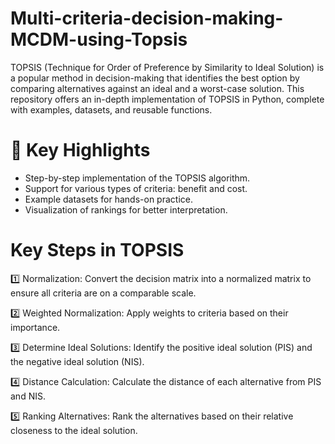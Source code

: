 # Multi-criteria-decision-making-MCDM-using-Topsis
TOPSIS (Technique for Order of Preference by Similarity to Ideal Solution) is a popular method in decision-making that identifies the best option by comparing alternatives against an ideal and a worst-case solution. This repository offers an in-depth implementation of TOPSIS in Python, complete with examples, datasets, and reusable functions.

# 🎯 Key Highlights

- Step-by-step implementation of the TOPSIS algorithm.
- Support for various types of criteria: benefit and cost.
- Example datasets for hands-on practice.
- Visualization of rankings for better interpretation.

# Key Steps in TOPSIS

1️⃣ Normalization: Convert the decision matrix into a normalized matrix to ensure all criteria are on a comparable scale.

2️⃣ Weighted Normalization: Apply weights to criteria based on their importance.

3️⃣ Determine Ideal Solutions: Identify the positive ideal solution (PIS) and the negative ideal solution (NIS).

4️⃣ Distance Calculation: Calculate the distance of each alternative from PIS and NIS.

5️⃣ Ranking Alternatives: Rank the alternatives based on their relative closeness to the ideal solution.
